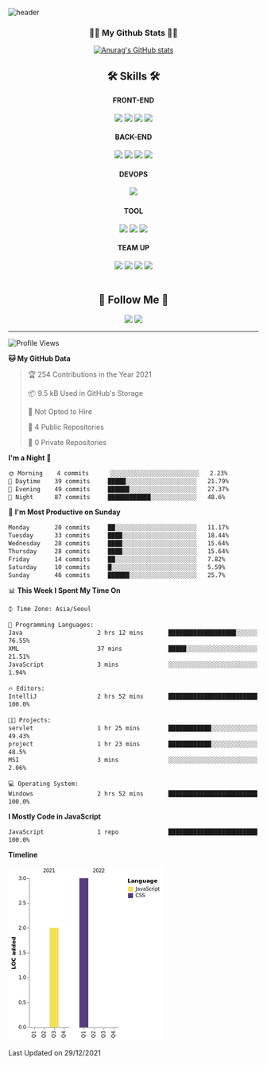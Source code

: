 ![header](https://capsule-render.vercel.app/api?type=waving&height=200&section=header&text=Hi!%20I'm%20Jihyun!&fontAlign=70&fontAlignY=40&fontSize=70&fontColor=ffffff&&color=gradient)

<h3 align="center">👩‍💻 My Github Stats 👩‍💻</h3>
<div align="center">

[![Anurag's GitHub stats](https://github-readme-stats.vercel.app/api?username=Jihyun&hide_title=true&show_icons=true&include_all_commits=true&disable_animations=true&theme=radical)](https://github.com/anuraghazra/github-readme-stats)
</div>

<h2 align="center">🛠 Skills 🛠</h2>

<div align="center">
    
  <div>
    <h4>FRONT-END</h4>
    <img src="https://img.shields.io/badge/HTML5-E34F26?style=flat-square&logo=HTML5&logoColor=white"/>
    <img src="https://img.shields.io/badge/CSS3-1572B6?style=flat-square&logo=CSS3&logoColor=white"/>
    <img src="https://img.shields.io/badge/JavaScript-F7DF1E?style=flat-square&logo=JavaScript&logoColor=white"/>
    <img src="https://img.shields.io/badge/Bootstrap-7952B3?style=flat-square&logo=Bootstrap&logoColor=white"/>
  </div>
     
  <div>
    <h4>BACK-END</h4>
    <img src="https://img.shields.io/badge/Java-007396?style=flat-square&logo=Java&logoColor=white"/>
    <img src="https://img.shields.io/badge/Spring-6DB33F?style=flat-square&logo=Spring&logoColor=white"/>
    <img src="https://img.shields.io/badge/Maven-C71A36?style=flat-square&logo=ApacheMaven&logoColor=white"/>
    <img src="https://img.shields.io/badge/Gradle-02303A?style=flat-square&logo=Gradle&logoColor=white"/>
  </div>
  
  <div>
    <h4>DEVOPS</h4>
    <img src="https://img.shields.io/badge/Oracle-F80000?style=flat-square&logo=Oracle&logoColor=white"/>
  </div>
  
  <div>
    <h4>TOOL</h4>
    <img src="https://img.shields.io/badge/IntelliJ IDEA-000000?style=flat-square&logo=IntelliJ+IDEA&logoColor=white"/>
    <img src="https://img.shields.io/badge/Visual Studio Code-007ACC?style=flat-square&logo=VisualStudioCode&logoColor=white"/>
    <img src="https://img.shields.io/badge/Postman-FF6C37?style=flat-square&logo=Postman&logoColor=white"/>
  </div>
  
  
  <div>
    <h4>TEAM UP</h4>
    <img src="https://img.shields.io/badge/Git-F05032?style=flat-square&logo=Git&logoColor=white"/>
    <img src="https://img.shields.io/badge/GitHub-181717?style=flat-square&logo=GitHub&logoColor=white"/>
    <img src="https://img.shields.io/badge/Slack-4A154B?style=flat-square&logo=Slack&logoColor=white"/>
    <img src="https://img.shields.io/badge/Notion-000000?style=flat-square&logo=Notion&logoColor=white"/>
  </div>
    
</div>
<br>
<h2 align="center">🍒 Follow Me 🍒</h2>

<p align="center">
  <a href="mailto:harna26@gmail.com"><img src="https://img.shields.io/badge/Gmail-d14836?style=flat-square&logo=Gmail&logoColor=white&link=harna26@gmail.com"/></a>
  <a href="https://www.linkedin.com/in/JihyunHarnaLee/"><img src="https://img.shields.io/badge/LinkedIn-0077B5?style=flat-square&logo=linkedin&logoColor=white&link=https://www.linkedin.com/in/JihyunHarnaLee/"/></a>

</p>

---

<!--START_SECTION:waka-->
![Profile Views](http://img.shields.io/badge/Profile%20Views-0-blue)

**🐱 My GitHub Data** 

> 🏆 254 Contributions in the Year 2021
 > 
> 📦 9.5 kB Used in GitHub's Storage 
 > 
> 🚫 Not Opted to Hire
 > 
> 📜 4 Public Repositories 
 > 
> 🔑 0 Private Repositories  
 > 
**I'm a Night 🦉** 

```text
🌞 Morning    4 commits      ░░░░░░░░░░░░░░░░░░░░░░░░░   2.23% 
🌆 Daytime    39 commits     █████░░░░░░░░░░░░░░░░░░░░   21.79% 
🌃 Evening    49 commits     ██████░░░░░░░░░░░░░░░░░░░   27.37% 
🌙 Night      87 commits     ████████████░░░░░░░░░░░░░   48.6%

```
📅 **I'm Most Productive on Sunday** 

```text
Monday       20 commits     ██░░░░░░░░░░░░░░░░░░░░░░░   11.17% 
Tuesday      33 commits     ████░░░░░░░░░░░░░░░░░░░░░   18.44% 
Wednesday    28 commits     ████░░░░░░░░░░░░░░░░░░░░░   15.64% 
Thursday     28 commits     ████░░░░░░░░░░░░░░░░░░░░░   15.64% 
Friday       14 commits     ██░░░░░░░░░░░░░░░░░░░░░░░   7.82% 
Saturday     10 commits     █░░░░░░░░░░░░░░░░░░░░░░░░   5.59% 
Sunday       46 commits     ██████░░░░░░░░░░░░░░░░░░░   25.7%

```


📊 **This Week I Spent My Time On** 

```text
⌚︎ Time Zone: Asia/Seoul

💬 Programming Languages: 
Java                     2 hrs 12 mins       ███████████████████░░░░░░   76.55% 
XML                      37 mins             █████░░░░░░░░░░░░░░░░░░░░   21.51% 
JavaScript               3 mins              ░░░░░░░░░░░░░░░░░░░░░░░░░   1.94%

🔥 Editors: 
IntelliJ                 2 hrs 52 mins       █████████████████████████   100.0%

🐱‍💻 Projects: 
servlet                  1 hr 25 mins        ████████████░░░░░░░░░░░░░   49.43% 
project                  1 hr 23 mins        ████████████░░░░░░░░░░░░░   48.5% 
MSI                      3 mins              ░░░░░░░░░░░░░░░░░░░░░░░░░   2.06%

💻 Operating System: 
Windows                  2 hrs 52 mins       █████████████████████████   100.0%

```

**I Mostly Code in JavaScript** 

```text
JavaScript               1 repo              █████████████████████████   100.0%

```


**Timeline**

![Chart not found](https://raw.githubusercontent.com/harna26/harna26/main/charts/bar_graph.png) 


 Last Updated on 29/12/2021
<!--END_SECTION:waka-->

